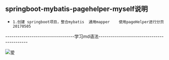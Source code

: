 




##   springboot-mybatis-pagehelper-myself说明

*     1.创建 springboot项目，整合mybatis  通用mapper    使用pageHelper进行分页                    20170505









----------------------------------学习md语法-------------------------------------------

![爱](https://avatars0.githubusercontent.com/u/24835185?v=3&amp;s=460)